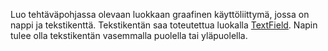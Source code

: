 

Luo tehtäväpohjassa olevaan luokkaan graafinen käyttöliittymä, jossa on nappi ja tekstikenttä. Tekstikentän saa toteutettua luokalla [TextField](https://docs.oracle.com/javase/8/javafx/api/javafx/scene/control/TextField.html). Napin tulee olla tekstikentän vasemmalla puolella tai yläpuolella.

